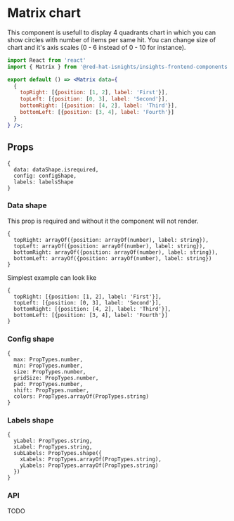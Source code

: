 # Matrix chart
This component is usefull to display 4 quadrants chart in which you can show circles with number of items per same hit.
You can change size of chart and it's axis scales (0 - 6 instead of 0 - 10 for instance).

```jsx
import React from 'react'
import { Matrix } from '@red-hat-isnights/insights-frontend-components';

export default () => <Matrix data={
  {
    topRight: [{position: [1, 2], label: 'First'}],
    topLeft: [{position: [0, 3], label: 'Second'}],
    bottomRight: [{position: [4, 2], label: 'Third'}],
    bottomLeft: [{position: [3, 4], label: 'Fourth'}]
  }
} />;
```
## Props
```JS
{
  data: dataShape.isrequired,
  config: configShape,
  labels: labelsShape
}
```
### Data shape
This prop is required and without it the component will not render.
```JS
{
  topRight: arrayOf({position: arrayOf(number), label: string}),
  topLeft: arrayOf({position: arrayOf(number), label: string}),
  bottomRight: arrayOf({position: arrayOf(number), label: string}),
  bottomLeft: arrayOf({position: arrayOf(number), label: string})
}
```

Simplest example can look like
```JS
{
  topRight: [{position: [1, 2], label: 'First'}],
  topLeft: [{position: [0, 3], label: 'Second'}],
  bottomRight: [{position: [4, 2], label: 'Third'}],
  bottomLeft: [{position: [3, 4], label: 'Fourth'}]
}
```
### Config shape
```JS
{
  max: PropTypes.number,
  min: PropTypes.number,
  size: PropTypes.number,
  gridSize: PropTypes.number,
  pad: PropTypes.number,
  shift: PropTypes.number,
  colors: PropTypes.arrayOf(PropTypes.string)
}
```
### Labels shape
```JS
{
  yLabel: PropTypes.string,
  xLabel: PropTypes.string,
  subLabels: PropTypes.shape({
    xLabels: PropTypes.arrayOf(PropTypes.string),
    yLabels: PropTypes.arrayOf(PropTypes.string)
  })
}
```

### API
TODO